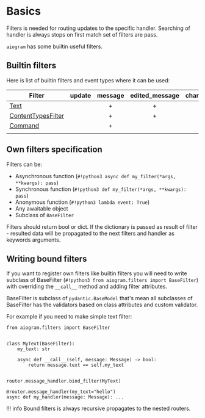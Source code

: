 # Basics

Filters is needed for routing updates to the specific handler.
Searching of handler is always stops on first match set of filters are pass. 

`aiogram` has some builtin useful filters.

## Builtin filters

Here is list of builtin filters and event types where it can be used:

| Filter                                    | update | message | edited_message | channel_post | edited_channel_post | inline_query | chosen_inline_result | callback_query | shipping_query | pre_checkout_query | poll |
| ----------------------------------------- |:------:|:-------:|:--------------:|:------------:|:-------------------:|:------------:|:--------------------:|:--------------:|:--------------:|:------------------:|:----:|
| [Text](text.md)                           |        | +       | +              | +            | +                   | +            |                      | +              |                |                    | +    |
| [ContentTypesFilter](content_types.md)    |        | +       | +              | +            | +                   |              |                      |                |                |                    |      |
| [Command](command.md)                     |        | +       |                |              |                     |              |                      |                |                |                    |      |
|                                           |        |         |                |              |                     |              |                      |                |                |                    |      |


## Own filters specification

Filters can be:

- Asynchronous function (`#!python3 async def my_filter(*args, **kwargs): pass`)
- Synchronous function (`#!python3 def my_filter(*args, **kwargs): pass`)
- Anonymous function (`#!python3 lambda event: True`)
- Any awaitable object
- Subclass of `BaseFilter`

Filters should return bool or dict. 
If the dictionary is passed as result of filter - resulted data will be propagated to the next 
filters and handler as keywords arguments.

## Writing bound filters

If you want to register own filters like builtin filters you will need to write subclass 
of BaseFilter (`#!python3 from aiogram.filters import BaseFilter`) with overriding the `__call__` 
method and adding filter attributes.

BaseFilter is subclass of `pydantic.BaseModel` that's mean all subclasses of BaseFilter has 
the validators based on class attributes and custom validator.

For example if you need to make simple text filter:

```python3
from aiogram.filters import BaseFilter


class MyText(BaseFilter):
    my_text: str

    async def __call__(self, message: Message) -> bool:
        return message.text == self.my_text


router.message_handler.bind_filter(MyText)

@router.message_handler(my_text="hello")
async def my_handler(message: Message): ...
``` 

!!! info
    Bound filters is always recursive propagates to the nested routers.
